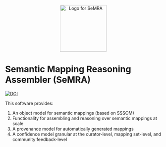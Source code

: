 <p align="center">
  <img src="https://github.com/biopragmatics/semra/raw/master/docs/source/logo.svg" alt="Logo for SeMRA" height="150">
</p>

# Semantic Mapping Reasoning Assembler (SeMRA)

[![DOI](https://zenodo.org/badge/626870339.svg)](https://zenodo.org/badge/latestdoi/626870339)

This software provides:

1. An object model for semantic mappings (based on SSSOM)
2. Functionality for assembling and reasoning over
   semantic mappings at scale
3. A provenance model for automatically generated mappings
4. A confidence model granular at the curator-level,
   mapping set-level, and community feedback-level
